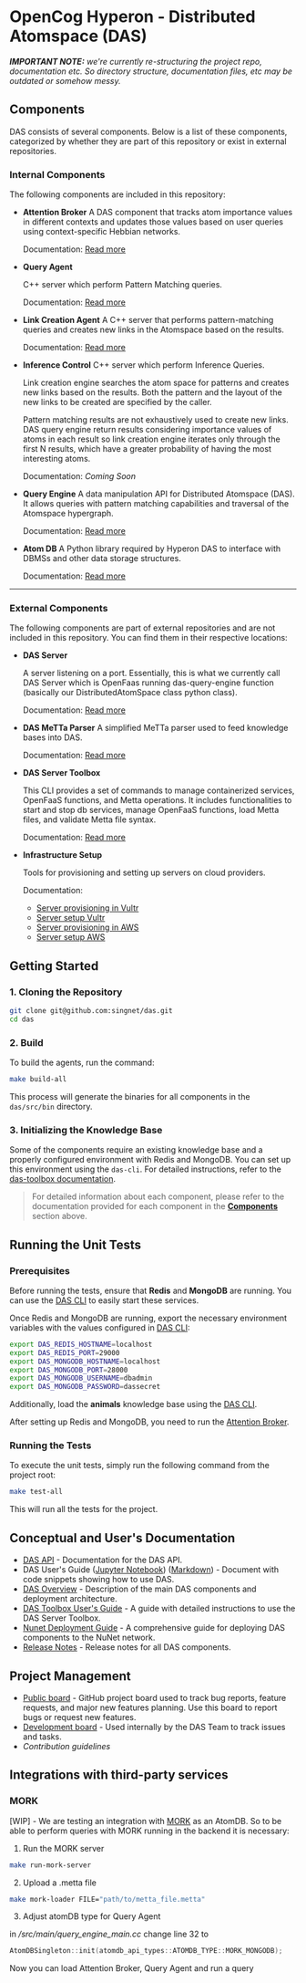 # OpenCog Hyperon - Distributed Atomspace (DAS)

**_IMPORTANT NOTE:_** _we're currently re-structuring the project repo, documentation etc. So directory structure, documentation files, etc may be outdated or somehow messy._

## **Components**

DAS consists of several components. Below is a list of these components, categorized by whether they are part of this repository or exist in external repositories.

### **Internal Components**
The following components are included in this repository:  

- **Attention Broker**
  A DAS component that tracks atom importance values in different contexts and updates those values based on user queries using context-specific Hebbian networks.  

  Documentation: [Read more](src/attention_broker/README.md)

- **Query Agent**

  C++ server which perform Pattern Matching queries.

  Documentation: [Read more](src/query_engine/README.md)

- **Link Creation Agent**
  A C++ server that performs pattern-matching queries and creates new links in the Atomspace based on the results.  

  Documentation: [Read more](src/link_creation_agent/README.md)

- **Inference Control**
  C++ server which perform Inference Queries.

  Link creation engine searches the atom space for patterns and creates new links based on the results. Both the pattern and the layout of the new links to be created are specified by the caller.

  Pattern matching results are not exhaustively used to create new links. DAS query engine return results considering importance values of atoms in each result so link creation engine iterates only through the first N results, which have a greater probability of having the most interesting atoms. 

  Documentation: *Coming Soon*  

- **Query Engine**
  A data manipulation API for Distributed Atomspace (DAS). It allows queries with pattern matching capabilities and traversal of the Atomspace hypergraph.  

  Documentation: [Read more](src/hyperon_das/README.md)

- **Atom DB**
  A Python library required by Hyperon DAS to interface with DBMSs and other data storage structures.  

  Documentation: [Read more](src/hyperon_das_atomdb/README.md)  

---

### **External Components**
The following components are part of external repositories and are not included in this repository. You can find them in their respective locations:  

- **DAS Server**

  A server listening on a port. Essentially, this is what we currently call DAS Server which is OpenFaas running das-query-engine function (basically our DistributedAtomSpace class python class).

  Documentation: [Read more](https://github.com/singnet/das-serverless-functions)

- **DAS MeTTa Parser**
  A simplified MeTTa parser used to feed knowledge bases into DAS.  

  Documentation: [Read more](https://github.com/singnet/das-metta-parser)

- **DAS Server Toolbox**

  This CLI provides a set of commands to manage containerized services, OpenFaaS functions, and Metta operations. It includes functionalities to start and stop db services, manage OpenFaaS functions, load Metta files, and validate Metta file syntax.

  Documentation: [Read more](https://github.com/singnet/das-toolbox)

- **Infrastructure Setup**

  Tools for provisioning and setting up servers on cloud providers.  

  Documentation:  
  - [Server provisioning in Vultr](infrastructure/vultr/provisioning/README.md)  
  - [Server setup Vultr](infrastructure/vultr/setup/README.md)  
  - [Server provisioning in AWS](infrastructure/aws/provisioning/README.md)  
  - [Server setup AWS](infrastructure/aws/setup/README.md)

## **Getting Started**

### **1. Cloning the Repository**
```bash
git clone git@github.com:singnet/das.git
cd das
```

### **2. Build**

To build the agents, run the command:

```bash
make build-all
```

This process will generate the binaries for all components in the `das/src/bin` directory.

### **3. Initializing the Knowledge Base**

Some of the components require an existing knowledge base and a properly configured environment with Redis and MongoDB. You can set up this environment using the `das-cli`. For detailed instructions, refer to the [das-toolbox documentation](https://github.com/singnet/das-toolbox).

> For detailed information about each component, please refer to the documentation provided for each component in the [**Components**](#components) section above. 

## **Running the Unit Tests**  

### **Prerequisites**  

Before running the tests, ensure that **Redis** and **MongoDB** are running. You can use the [DAS CLI](https://github.com/singnet/das-toolbox) to easily start these services.  

Once Redis and MongoDB are running, export the necessary environment variables with the values configured in [DAS CLI](https://github.com/singnet/das-toolbox):  

```bash
export DAS_REDIS_HOSTNAME=localhost
export DAS_REDIS_PORT=29000
export DAS_MONGODB_HOSTNAME=localhost
export DAS_MONGODB_PORT=28000
export DAS_MONGODB_USERNAME=dbadmin
export DAS_MONGODB_PASSWORD=dassecret
```  

Additionally, load the **animals** knowledge base using the [DAS CLI](https://github.com/singnet/das-toolbox).

After setting up Redis and MongoDB, you need to run the [Attention Broker](src/attention_broker/README.md).

### **Running the Tests**  

To execute the unit tests, simply run the following command from the project root:  

```bash
make test-all
```  

This will run all the tests for the project.  

## **Conceptual and User's Documentation**

* [DAS API](https://singnet.github.io/das-query-engine/api/DAS/) - Documentation for the DAS API.
* DAS User's Guide ([Jupyter Notebook](notebooks/das-users-guide.ipynb)) ([Markdown](docs/das-users-guide.md)) - Document with code snippets showing how to use DAS.
* [DAS Overview](docs/das-overview.md) - Description of the main DAS components and deployment architecture.
* [DAS Toolbox User's Guide](https://github.com/singnet/das-toolbox) - A guide with detailed instructions to use the DAS Server Toolbox.
* [Nunet Deployment Guide](docs/nunet-deployment-guide.md) - A comprehensive guide for deploying DAS components to the NuNet network.
* [Release Notes](docs/release-notes.md) - Release notes for all DAS components.

## **Project Management**

* [Public board](https://github.com/orgs/singnet/projects/7) - GitHub project board used to track bug reports, feature requests, and major new features planning. Use this board to report bugs or request new features.
* [Development board](https://github.com/orgs/singnet/projects/6/views/1) - Used internally by the DAS Team to track issues and tasks.
* _Contribution guidelines_

## **Integrations with third-party services**

### **MORK**

[WIP] - We are testing an integration with [MORK](https://github.com/trueagi-io/MORK/tree/main) as an AtomDB. So to be able to perform queries with MORK running in the backend it is necessary:

1) Run the MORK server

```bash
make run-mork-server
```

2) Upload a .metta file
   
```bash
make mork-loader FILE="path/to/metta_file.metta"
```

3) Adjust atomDB type for Query Agent

in */src/main/query_engine_main.cc* change line 32 to

```cpp
AtomDBSingleton::init(atomdb_api_types::ATOMDB_TYPE::MORK_MONGODB);
```

Now you can load Attention Broker, Query Agent and run a query